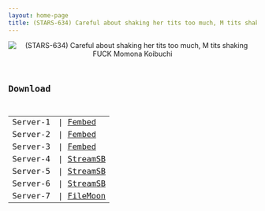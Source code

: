 ```yaml
---
layout: home-page
title: (STARS-634) Careful about shaking her tits too much, M tits shaking FUCK Momona Koibuchi
---
```

<center>
<img src="https://blogger.googleusercontent.com/img/b/R29vZ2xl/AVvXsEjTfKlcsqQZPXId0LNLP82U6oMdlzMHsGWhyTMOepF1Si4x03Mpp_1LuPawvkyrc_y4DWvhmcMkwFQA1nmJmt_cQWPiuKbJkyw-AlFwcHtHbth9eVMx14_9VRaCSiMqy6bmPbxBQbCI2vECDh52NdDoULN3sRfTYH1nCtQkCLuuIrtDdKL-hZtZFMaC/s1600/1stars634pl.jpg" alt="(STARS-634) Careful about shaking her tits too much, M tits shaking FUCK Momona Koibuchi">
</center>
<pre><code>
<h2>Download</h2>
<table><tbody>
<tr>
<td>Server-1</td>
<td>| <a href="https://watchjavnow.xyz/f/-kp0qup8m7delmx" target="_blank">Fembed</a></td>
</tr>
<tr>
<td>Server-2</td>
<td>| <a href="https://fakyutube.com/f/px3ewhm65w5zyp3" target="_blank">Fembed</a></td>
</tr>
<tr>
<td>Server-3</td>
<td>| <a href="https://javhdfree.icu/f/ew1y6h-mewmqw2k" target="_blank">Fembed</a></td>
</tr>
<tr>
<td>Server-4</td>
<td>| <a href="https://sbfull.com/d/6l3oqq25hep5.html" target="_blank">StreamSB</a></td>
</tr>
<tr>
<td>Server-5</td>
<td>| <a href="https://sbfull.com/d/0yby0cmyfa8v.html" target="_blank">StreamSB</a></td>
</tr>
<tr>
<td>Server-6</td>
<td>| <a href="https://javside.com/d/xa3zej35yfss.html" target="_blank">StreamSB</a></td>
</tr>
<tr>
<td>Server-7</td>
<td>| <a href="https://filemoon.sx/e/ovoq51gxy4rh" target="_blank">FileMoon</a></td>
</tr>
</tbody></table>
</code></pre>

